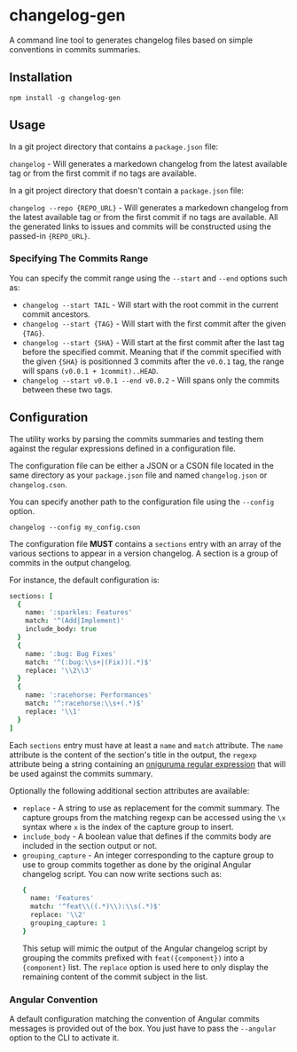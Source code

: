 # changelog-gen

A command line tool to generates changelog files based on simple conventions in commits summaries.

## Installation

`npm install -g changelog-gen`

## Usage

In a git project directory that contains a `package.json` file:

`changelog` - Will generates a markedown changelog from the latest available tag or from the first commit if no tags are available.

In a git project  directory that doesn't contain a `package.json` file:

`changelog --repo {REPO_URL}` - Will generates a markedown changelog from the latest available tag or from the first commit if no tags are available. All the generated links to issues and commits will be constructed using the passed-in `{REPO_URL}`.

### Specifying The Commits Range

You can specify the commit range using the `--start` and `--end` options such as:

- `changelog --start TAIL` - Will start with the root commit in the current commit ancestors.
- `changelog --start {TAG}` - Will start with the first commit after the given `{TAG}`.
- `changelog --start {SHA}` - Will start at the first commit after the last tag before the specified commit. Meaning that if the commit specified with the given `{SHA}` is positionned 3 commits after the `v0.0.1` tag, the range will spans `(v0.0.1 + 1commit)..HEAD`.
- `changelog --start v0.0.1 --end v0.0.2` - Will spans only the commits between these two tags.

## Configuration

The utility works by parsing the commits summaries and testing them against the regular expressions defined in a configuration file.

The configuration file can be either a JSON or a CSON file located in the same directory as your `package.json` file and named `changelog.json` or `changelog.cson`.

You can specify another path to the configuration file using the `--config` option.

`changelog --config my_config.cson`

The configuration file **MUST** contains a `sections` entry with an array of the various sections to appear in a version changelog. A section is a group of commits in the output changelog.

For instance, the default configuration is:

```coffee
sections: [
  {
    name: ':sparkles: Features'
    match: '^(Add|Implement)'
    include_body: true
  }
  {
    name: ':bug: Bug Fixes'
    match: '^(:bug:\\s+|(Fix))(.*)$'
    replace: '\\2\\3'
  }
  {
    name: ':racehorse: Performances'
    match: '^:racehorse:\\s+(.*)$'
    replace: '\\1'
  }
]
```

Each `sections` entry must have at least a `name` and `match` attribute. The `name` attribute is the content of the section's title in the output, the `regexp` attribute being a string containing an [oniguruma regular expression](http://www.geocities.jp/kosako3/oniguruma/doc/RE.txt) that will be used against the commits summary.

Optionally the following additional section attributes are available:
- `replace` - A string to use as replacement for the commit summary. The capture groups from the matching regexp can be accessed using the `\x` syntax where `x` is the index of the capture group to insert.
- `include_body` - A boolean value that defines if the commits body are included in the section output or not.
- `grouping_capture` - An integer corresponding to the capture group to use to group commits together as done by the original Angular changelog script. You can now write sections such as:
  ```coffee
  {
    name: 'Features'
    match: '^feat\\((.*)\\):\\s(.*)$'
    replace: '\\2'
    grouping_capture: 1
  }
  ```
  This setup will mimic the output of the Angular changelog script by grouping the commits prefixed with `feat({component})` into a `{component}` list. The `replace` option is used here to only display the remaining content of the commit subject in the list.

### Angular Convention

A default configuration matching the convention of Angular commits messages is provided out of the box. You just have to pass the `--angular` option to the CLI to activate it.
